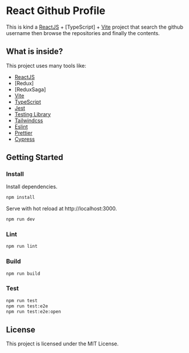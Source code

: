 # React Github Profile

This is kind a [ReactJS](https://reactjs.org) + [TypeScript] + [Vite](https://vitejs.dev) project that search the github username then browse the repositories and finally the contents.

## What is inside?

This project uses many tools like:

- [ReactJS](https://reactjs.org)
- [Redux]
- [ReduxSaga]
- [Vite](https://vitejs.dev)
- [TypeScript](https://www.typescriptlang.org)
- [Jest](https://jestjs.io)
- [Testing Library](https://testing-library.com)
- [Tailwindcss](https://tailwindcss.com)
- [Eslint](https://eslint.org)
- [Prettier](https://prettier.io)
- [Cypress](https://cypress.io)

## Getting Started

### Install

Install dependencies.

```bash
npm install
```

Serve with hot reload at http://localhost:3000.

```bash
npm run dev
```

### Lint

```bash
npm run lint
```

### Build

```bash
npm run build
```

### Test

```bash
npm run test
npm run test:e2e
npm run test:e2e:open
```

## License

This project is licensed under the MIT License.
